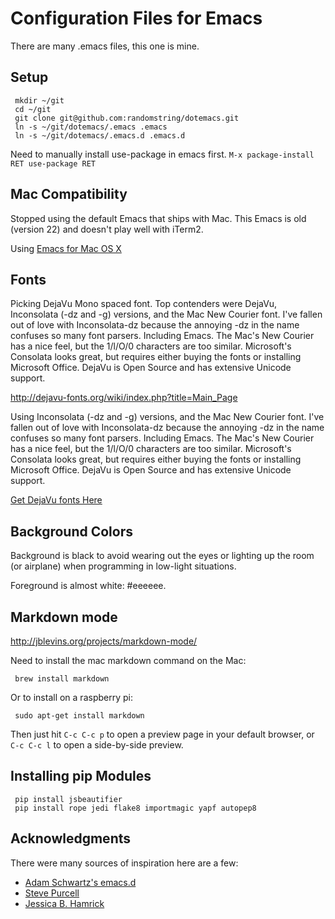 # Configuration Files for Emacs

There are many .emacs files, this one is mine.

## Setup

```
 mkdir ~/git
 cd ~/git
 git clone git@github.com:randomstring/dotemacs.git
 ln -s ~/git/dotemacs/.emacs .emacs
 ln -s ~/git/dotemacs/.emacs.d .emacs.d
```

Need to manually install use-package in emacs first. ``M-x package-install RET use-package RET``

## Mac Compatibility

Stopped using the default Emacs that ships with Mac. This Emacs is old (version 22) and doesn't play well with iTerm2.

Using [Emacs for Mac OS X](https://emacsformacosx.com/)

## Fonts

Picking DejaVu Mono spaced font. Top contenders were DejaVu, Inconsolata (-dz and -g) versions, and the Mac New Courier font. I've fallen out of love with Inconsolata-dz because the annoying -dz in the name confuses so many font parsers. Including Emacs. The Mac's New Courier has a nice feel, but the 1/l/O/0 characters are too similar. Microsoft's Consolata looks great, but requires either buying the fonts or installing Microsoft Office. DejaVu is Open Source and has extensive Unicode support.

http://dejavu-fonts.org/wiki/index.php?title=Main_Page

Using Inconsolata (-dz and -g) versions, and the Mac New Courier font. I've fallen out of love with Inconsolata-dz because the annoying -dz in the name confuses so many font parsers. Including Emacs. The Mac's New Courier has a nice feel, but the 1/l/O/0 characters are too similar. Microsoft's Consolata looks great, but requires either buying the fonts or installing Microsoft Office. DejaVu is Open Source and has extensive Unicode support.

[Get DejaVu fonts Here](http://dejavu-fonts.org/wiki/index.php?title=Main_Page)

## Background Colors

Background is black to avoid wearing out the eyes or lighting up the room (or airplane) when programming in low-light situations.

Foreground is almost white: #eeeeee.

## Markdown mode

http://jblevins.org/projects/markdown-mode/

Need to install the mac markdown command on the Mac:

```
 brew install markdown
```
Or to install on a raspberry pi:

```
 sudo apt-get install markdown
```

Then just hit ``C-c C-c p`` to open a preview page in your default browser, or ``C-c C-c l`` to open a side-by-side preview.


## Installing pip Modules

```
 pip install jsbeautifier
 pip install rope jedi flake8 importmagic yapf autopep8
```

## Acknowledgments

There were many sources of inspiration here are a few:

* [Adam Schwartz's emacs.d](https://github.com/anschwa/emacs.d)
* [Steve Purcell](https://github.com/purcell/emacs.d)
* [Jessica B. Hamrick](https://github.com/jhamrick/emacs)
